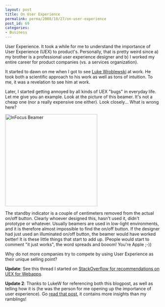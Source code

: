 ```yaml
---
layout: post
title: On User Experience
permalink: perma/2008/10/27/on-user-experience
post_id: 69
categories: 
- Business
---
```


User Experience. It took a while for me to understand the importance of User
Experience (UEX) to product's. Personally, that is pretty weird since a) my
brother is a professional user experience designer and b) I worked my entire
career for product companies (vs. a services organization). 

It started to dawn on me when I got to see <a href="http://www.lukew.com/">Luke
Wroblewski</a> at work. He took both a scientific approach to his work as well
as tons of intuition. To me, it was a revelation to see him at work.

Later, I started getting annoyed by all kinds of UEX "bugs" in everyday life.
Let me give you an example. Look at the picture of this beamer. It's not a
cheap one (nor a really expensive one either). Look closely... What is wrong
here?

<a href="{{site.baseurl}}/wp-content/picture-004.jpg"><img src="{{site.baseurl}}/wp-content/picture-004-300x300.jpg" alt="InFocus Beamer" title="InFocus Beamer" width="300" height="300" /></a>

The standby indicator is a couple of centimeters removed from the actual on/off
button. Clearly whoever designed this, hasn't used it, didn't prototype or
whatever. Usually beamers are used in low-light environments, and it is
therefore almost impossible to find the on/off button. If the designer had just
used an illuminated on/off button, the beamer would have worked better! It is
these little things that start to add up. (People would start to comment "it
just works", the word spreads and booom! You're Apple ;-))

Why do not more companies try to compete by using User Experience as their
unique selling point?

**Update**: See this thread I started on <a
href="http://stackoverflow.com/questions/249935/what-are-great-specific-usability-guidelines">StackOverflow
for recommendations on UEX for Webapps</a>.

**Update 2**: Thanks to LukeW for referencing both this blogpost, as well as
telling how it is (he was the person for me opening up the importance of user
experience). Go <a href="http://dev.uxmatters.com/MT/archives/000344.php">read
that post</a>, it contains more insights than my ramblings!
